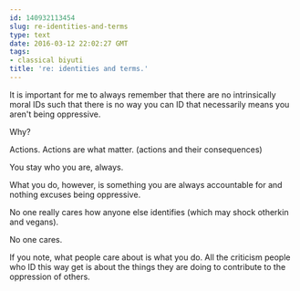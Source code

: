 ```yaml
---
id: 140932113454
slug: re-identities-and-terms
type: text
date: 2016-03-12 22:02:27 GMT
tags:
- classical biyuti
title: 're: identities and terms.'
---
```

<p>It is important for me to always remember that there are no intrinsically moral IDs such that there is no way you can ID that necessarily means you aren't being oppressive. </p>&#13;
<p>Why?</p>&#13;
<p>Actions. Actions are what matter. (actions and their consequences)</p>&#13;
<p>You stay who you are, always.</p>&#13;
<p>What you do, however, is something you are always accountable for and nothing excuses being oppressive.</p>&#13;
<p>No one really cares how anyone else identifies (which may shock otherkin and vegans). </p>&#13;
<p>No one cares.</p>&#13;
<p>If you note, what people care about is what you do. All the criticism people who ID this way get is about the things they are doing to contribute to the oppression of others. </p>
